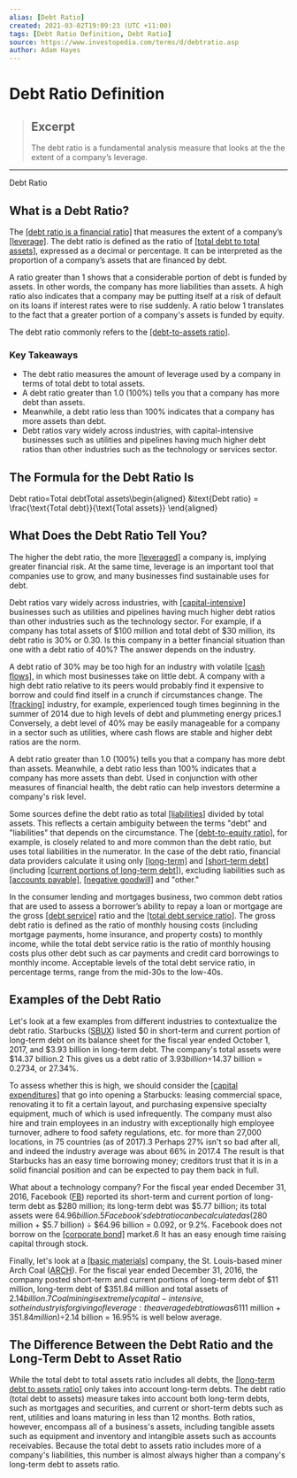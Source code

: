 ```yaml
---
alias: [Debt Ratio]
created: 2021-03-02T19:09:23 (UTC +11:00)
tags: [Debt Ratio Definition, Debt Ratio]
source: https://www.investopedia.com/terms/d/debtratio.asp
author: Adam Hayes
---
```


# Debt Ratio Definition

> ## Excerpt
> The debt ratio is a fundamental analysis measure that looks at the the extent of a company’s leverage.

---

Debt Ratio
## What is a Debt Ratio?

The [[debt ratio is a financial ratio]](https://www.investopedia.com/ask/answers/121514/what-difference-between-interest-coverage-ratio-and-dscr.asp) that measures the extent of a company’s [[leverage]](https://www.investopedia.com/terms/d/debt-to-capitalratio.asp). The debt ratio is defined as the ratio of [[total debt to total assets]](https://www.investopedia.com/terms/t/totaldebttototalassets.asp), expressed as a decimal or percentage. It can be interpreted as the proportion of a company’s assets that are financed by debt.

A ratio greater than 1 shows that a considerable portion of debt is funded by assets. In other words, the company has more liabilities than assets. A high ratio also indicates that a company may be putting itself at a risk of default on its loans if interest rates were to rise suddenly. A ratio below 1 translates to the fact that a greater portion of a company's assets is funded by equity.

The debt ratio commonly refers to the [[debt-to-assets ratio]](https://www.investopedia.com/terms/t/totaldebttototalassets.asp).

### Key Takeaways

-   The debt ratio measures the amount of leverage used by a company in terms of total debt to total assets.
-   A debt ratio greater than 1.0 (100%) tells you that a company has more debt than assets.
-   Meanwhile, a debt ratio less than 100% indicates that a company has more assets than debt.
-   Debt ratios vary widely across industries, with capital-intensive businesses such as utilities and pipelines having much higher debt ratios than other industries such as the technology or services sector. 

## The Formula for the Debt Ratio Is

Debt ratio\=Total debtTotal assets\\begin{aligned} &\\text{Debt ratio} = \\frac{\\text{Total debt}}{\\text{Total assets}} \\end{aligned}

## What Does the Debt Ratio Tell You?

The higher the debt ratio, the more [[leveraged]](https://www.investopedia.com/terms/l/leverage.asp) a company is, implying greater financial risk. At the same time, leverage is an important tool that companies use to grow, and many businesses find sustainable uses for debt. 

Debt ratios vary widely across industries, with [[capital-intensive]](https://www.investopedia.com/terms/t/total-debttocapitalization-ratio.asp) businesses such as utilities and pipelines having much higher debt ratios than other industries such as the technology sector. For example, if a company has total assets of $100 million and total debt of $30 million, its debt ratio is 30% or 0.30. Is this company in a better financial situation than one with a debt ratio of 40%? The answer depends on the industry.

A debt ratio of 30% may be too high for an industry with volatile [[cash flows]](https://www.investopedia.com/terms/c/cashflow.asp), in which most businesses take on little debt. A company with a high debt ratio relative to its peers would probably find it expensive to borrow and could find itself in a crunch if circumstances change. The [[fracking]](https://www.investopedia.com/terms/f/fracking.asp) industry, for example, experienced tough times beginning in the summer of 2014 due to high levels of debt and plummeting energy prices.1 Conversely, a debt level of 40% may be easily manageable for a company in a sector such as utilities, where cash flows are stable and higher debt ratios are the norm.

A debt ratio greater than 1.0 (100%) tells you that a company has more debt than assets. Meanwhile, a debt ratio less than 100% indicates that a company has more assets than debt. Used in conjunction with other measures of financial health, the debt ratio can help investors determine a company's risk level.

Some sources define the debt ratio as total [[liabilities]](https://www.investopedia.com/terms/l/liability.asp) divided by total assets. This reflects a certain ambiguity between the terms "debt" and "liabilities" that depends on the circumstance. The [[debt-to-equity ratio]](https://www.investopedia.com/terms/d/debtequityratio.asp), for example, is closely related to and more common than the debt ratio, but uses total liabilities in the numerator. In the case of the debt ratio, financial data providers calculate it using only [[long-term]](https://www.investopedia.com/terms/l/longtermdebt.asp) and [[short-term debt]](https://www.investopedia.com/terms/s/shorttermdebt.asp) (including [[current portions of long-term debt]](https://www.investopedia.com/terms/c/currentportionlongtermdebt.asp)), excluding liabilities such as [[accounts payable]](https://www.investopedia.com/terms/a/accountspayable.asp), [[negative goodwill]](https://www.investopedia.com/terms/n/negativegoodwill.asp) and "other."

In the consumer lending and mortgages business, two common debt ratios that are used to assess a borrower’s ability to repay a loan or mortgage are the gross [[debt service]](https://www.investopedia.com/terms/d/debtservice.asp) ratio and the [[total debt service ratio]](https://www.investopedia.com/terms/t/totaldebtserviceratio.asp). The gross debt ratio is defined as the ratio of monthly housing costs (including mortgage payments, home insurance, and property costs) to monthly income, while the total debt service ratio is the ratio of monthly housing costs plus other debt such as car payments and credit card borrowings to monthly income. Acceptable levels of the total debt service ratio, in percentage terms, range from the mid-30s to the low-40s.

## Examples of the Debt Ratio

Let's look at a few examples from different industries to contextualize the debt ratio. Starbucks ([SBUX](https://www.investopedia.com/markets/quote?tvwidgetsymbol=sbux)) listed $0 in short-term and current portion of long-term debt on its balance sheet for the fiscal year ended October 1, 2017, and $3.93 billion in long-term debt. The company's total assets were $14.37 billion.2 This gives us a debt ratio of $3.93 billion ÷ $14.37 billion = 0.2734, or 27.34%.

To assess whether this is high, we should consider the [[capital expenditures]](https://www.investopedia.com/terms/c/capitalexpenditure.asp) that go into opening a Starbucks: leasing commercial space, renovating it to fit a certain layout, and purchasing expensive specialty equipment, much of which is used infrequently. The company must also hire and train employees in an industry with exceptionally high employee turnover, adhere to food safety regulations, etc. for more than 27,000 locations, in 75 countries (as of 2017).3 Perhaps 27% isn't so bad after all, and indeed the industry average was about 66% in 2017.4 The result is that Starbucks has an easy time borrowing money; creditors trust that it is in a solid financial position and can be expected to pay them back in full.

What about a technology company? For the fiscal year ended December 31, 2016, Facebook ([FB](https://www.investopedia.com/markets/quote?tvwidgetsymbol=fb)) reported its short-term and current portion of long-term debt as $280 million; its long-term debt was $5.77 billion; its total assets were $64.96 billion.5 Facebook's debt ratio can be calculated as ($280 million + $5.7 billion) ÷ $64.96 billion = 0.092, or 9.2%. Facebook does not borrow on the [[corporate bond]](https://www.investopedia.com/terms/c/corporatebond.asp) market.6 It has an easy enough time raising capital through stock.

Finally, let's look at a [[basic materials]](https://www.investopedia.com/terms/b/basic_materials.asp) company, the St. Louis-based miner Arch Coal ([ARCH](https://www.investopedia.com/markets/quote?tvwidgetsymbol=arch)). For the fiscal year ended December 31, 2016, the company posted short-term and current portions of long-term debt of $11 million, long-term debt of $351.84 million and total assets of $2.14 billion.7 Coal mining is extremely capital-intensive, so the industry is forgiving of leverage: the average debt ratio was 61% in 2016.8 Even in this cohort, Arch Coal's debt ratio of ($11 million + $351.84 million) ÷ $2.14 billion = 16.95% is well below average.

## The Difference Between the Debt Ratio and the Long-Term Debt to Asset Ratio

While the total debt to total assets ratio includes all debts, the [[long-term debt to assets ratio]](https://www.investopedia.com/terms/l/long-term-debt-to-total-assets-ratio.asp) only takes into account long-term debts. The debt ratio (total debt to assets) measure takes into account both long-term debts, such as mortgages and securities, and current or short-term debts such as rent, utilities and loans maturing in less than 12 months. Both ratios, however, encompass all of a business's assets, including tangible assets such as equipment and inventory and intangible assets such as accounts receivables. Because the total debt to assets ratio includes more of a company's liabilities, this number is almost always higher than a company's long-term debt to assets ratio.
